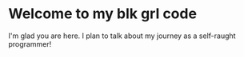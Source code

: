 # Welcome to my blk grl code

I'm glad you are here. I plan to talk about my journey as a self-raught programmer!

